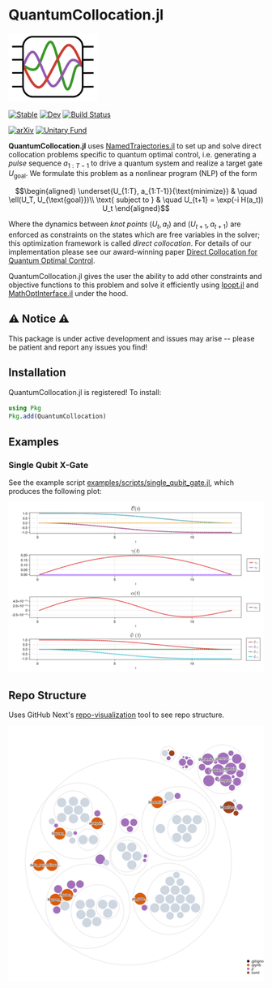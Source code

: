 # QuantumCollocation.jl

[<img src="assets/piccolo_logo_no_name.svg" alt="logo" width="35%"/>](https://github.com/aarontrowbridge/Piccolo.jl)


[![Stable](https://img.shields.io/badge/docs-stable-blue.svg)](https://aarontrowbridge.github.io/QuantumCollocation.jl/stable/)
[![Dev](https://img.shields.io/badge/docs-dev-blue.svg)](https://aarontrowbridge.github.io/QuantumCollocation.jl/dev/)
[![Build Status](https://github.com/aarontrowbridge/QuantumCollocation.jl/actions/workflows/CI.yml/badge.svg?branch=main)](https://github.com/aarontrowbridge/QuantumCollocation.jl/actions/workflows/CI.yml?query=branch%3Amain)
<!-- [![Coverage](https://codecov.io/gh/aarontrowbridge/QuantumCollocation.jl/branch/main/graph/badge.svg)](https://codecov.io/gh/aarontrowbridge/QuantumCollocation.jl) -->

[![arXiv](https://img.shields.io/badge/arXiv-2305.03261-b31b1b.svg)](https://arxiv.org/abs/2305.03261)
[![Unitary Fund](https://img.shields.io/badge/Supported%20By-Unitary%20Fund-FFFF00.svg)](https://unitary.fund)

**QuantumCollocation.jl** uses [NamedTrajectories.jl](https://github.com/aarontrowbridge/NamedTrajectories.jl) to set up and solve direct collocation problems specific to quantum optimal control, i.e. generating a *pulse* sequence $a_{1:T-1}$ to drive a quantum system and realize a target gate $U_{\text{goal}}$. We formulate this problem as a nonlinear program (NLP) of the form

```math
\begin{aligned}
\underset{U_{1:T}, a_{1:T-1}}{\text{minimize}} & \quad \ell(U_T, U_{\text{goal}})\\
\text{ subject to } & \quad U_{t+1} = \exp(-i H(a_t)) U_t 
\end{aligned}
```

Where the dynamics between *knot points* $(U_t, a_t)$ and $(U_{t+1}, a_{t+1})$ are enforced as constraints on the states which are free variables in the solver; this optimization framework is called *direct collocation*.  For details of our implementation please see our award-winning paper [Direct Collocation for Quantum Optimal Control](https://arxiv.org/abs/2305.03261). 

QuantumCollocation.jl gives the user the ability to add other constraints and objective functions to this problem and solve it efficiently using [Ipopt.jl](https://github.com/jump-dev/Ipopt.jl) and [MathOptInterface.jl](https://github.com/jump-dev/MathOptInterface.jl) under the hood.

## :warning: Notice :warning:

This package is under active development and issues may arise -- please be patient and report any issues you find!

## Installation

QuantumCollocation.jl is registered! To install:

```julia
using Pkg
Pkg.add(QuantumCollocation)
```

## Examples

### Single Qubit X-Gate
See the example script [examples/scripts/single_qubit_gate.jl](examples/scripts/single_qubit_gate.jl), which  produces the following plot:

![Single Qubit X-Gate](images/T_100_Q_1000_iter_1000_00004_fidelity_0.9999999999994745.png)

## Repo Structure

Uses GitHub Next's [repo-visualization](https://githubnext.com/projects/repo-visualization/) tool to see repo structure.

![Repo Structure](images/diagram.svg)
